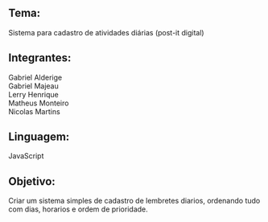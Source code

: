 <h2>Tema:</h2>
Sistema para cadastro de atividades diárias (post-it digital)



<h2>Integrantes:</h2>
Gabriel Alderige</br>
Gabriel Majeau</br>
Lerry Henrique</br>
Matheus Monteiro</br>
Nicolas Martins</br>


<h2>Linguagem:</h2>
JavaScript


<h2>Objetivo:</h2>
Criar um sistema simples de cadastro de lembretes diarios, ordenando tudo com dias, horarios e ordem de prioridade.
